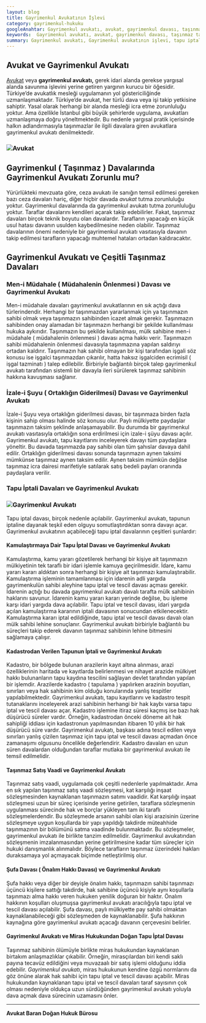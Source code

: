 ```yaml
---
layout: blog
title: Gayrimenkul Avukatının İşlevi
category: gayrimenkul-hukuku
googleAnahtar: Gayrimenkul avukatı, avukat, gayrimenkul davası, taşınmaz tapu iptal ve tescil davası, bakırköy avukat, ataköy avukat, istanbul avukat, ceza avukatı
keywords:  Gayrimenkul avukatı, avukat, gayrimenkul davası, taşınmaz tapu iptal ve tescil davası, bakırköy avukat, ataköy avukat, istanbul avukat, ceza avukatı
summary: Gayrimenkul avukatı, Gayrimenkul avukatının işlevi, tapu iptal ve tescil davasında gayrimenkul avukatı, ortaklığın giderilmesi ve gayrimenkul avukatı, müdahalenin önlenmesi ve gayrimenkul avukatının özellikleri açıklanmıştır.
---
```



## Avukat ve Gayrimenkul Avukatı

[Avukat](https://barandogan.av.tr/blog/ceza-hukuku/avukat.html) veya **gayrimenkul avukatı,** gerek idari alanda gerekse yargısal alanda savunma işlevini yerine getiren yargının kurucu bir öğesidir. Türkiye’de avukatlık mesleği uygulamanın yol göstericiliğinde uzmanlaşmaktadır. Türkiye’de avukat, her türlü dava veya işi takip yetkisine sahiptir. Yasal olarak herhangi bir alanda mesleği icra etme zorunluluğu yoktur. Ama özellikle İstanbul gibi büyük şehirlerde uygulama, avukatları uzmanlaşmaya doğru yöneltmektedir. Bu nedenle yargısal pratik içerisinde halkın adlandırmasıyla taşınmazlar ile ilgili davalara giren avukatlara gayrimenkul avukatı denilmektedir.

### ![Avukat](https://camo.githubusercontent.com/c5b82190d9ea5fb035dd671ad88b1674b2591008/687474703a2f2f692e68697a6c69726573696d2e636f6d2f764c6b6d31342e6a7067 "Avukat")

## Gayrimenkul ( Taşınmaz ) Davalarında Gayrimenkul Avukatı Zorunlu mu?

Yürürlükteki mevzuata göre,  ceza avukatı ile sanığın temsil edilmesi gereken bazı ceza davaları hariç, diğer hiçbir davada *avukat* tutma zorunluluğu yoktur. Gayrimenkul davalarında da gayrimenkul avukatı tutma zorunluluğu yoktur. Taraflar davalarını kendileri açarak takip edebilirler. Fakat, taşınmaz davaları birçok teknik boyutu olan davalardır. Tarafların yapacağı en küçük usul hatası davanın usulden kaybedilmesine neden olabilir. Taşınmaz davalarının önemi nedeniyle bir gayrimenkul avukatı vasıtasıyla davanın takip edilmesi tarafların yapacağı muhtemel hataları ortadan kaldıracaktır.

## Gayrimenkul Avukatı ve Çeşitli Taşınmaz Davaları



### Men-i Müdahale ( Müdahalenin Önlenmesi ) Davası ve Gayrimenkul Avukatı


Men-i müdahale davaları gayrimenkul avukatlarının en sık açtığı dava türlerindendir. Herhangi bir taşınmazdan yararlanmak için ya taşınmazın sahibi olmak veya taşınmazın sahibinden icazet almak gerekir. Taşınmazın sahibinden onay alamadan bir taşınmazın herhangi bir şekilde kullanılması hukuka aykırıdır. Taşınmazın bu şekilde kullanılması, mülk sahibine men-i müdahale ( müdahalenin önlenmesi ) davası açma hakkı verir. Taşınmazın sahibi müdahalenin önlenmesi davasıyla taşınmazına yapılan saldırıyı ortadan kaldırır. Taşınmazın hak sahibi olmayan bir kişi tarafından işgali söz konusu ise işgalci taşınmazdan çıkarılır, hatta haksız işgalciden ecrimisil ( işgal tazminatı ) talep edilebilir. Birbiriyle bağlantılı birçok talep gayrimenkul avukatı tarafından sistemli bir davayla ileri sürülerek taşınmaz sahibinin hakkına kavuşması sağlanır.

### İzale-i Şuyu ( Ortaklığın Giderilmesi) Davası ve Gayrimenkul Avukatı

İzale-i Şuyu veya ortaklığın giderilmesi davası, bir taşınmaza birden fazla kişinin sahip olması halinde söz konusu olur. Paylı mülkiyette paydaşlar taşınmazın taksim şeklinde anlaşamayabilir. Bu durumda bir gayrimenkul avukatı vasıtasıyla ortaklığın sona erdirilmesi için izale-i şüyu davası açılır. Gayrimenkul avukatı, tapu kayıtlarını inceleyerek davayı tüm paydaşlara yöneltir. Bu davada taşınmazda pay sahibi olan tüm şahıslar davaya dahil edilir. Ortaklığın giderilmesi davası sonunda taşınmazın aynen taksimi mümkünse taşınmaz aynen taksim edilir. Aynen taksim mümkün değilse taşınmaz icra dairesi marifetiyle satılarak satış bedeli payları oranında paydaşlara verilir.

### Tapu İptali Davaları ve Gayrimenkul Avukatı

### ![Gayrimenkul Avukatı](https://camo.githubusercontent.com/16aebfd8c0c4f1f3c4fe5b654801604c1eab9834/687474703a2f2f692e68697a6c69726573696d2e636f6d2f6c794a566c6c2e6a7067 "Gayrimenkul Avukatı")

Tapu iptal davası, birçok nedenle açılabilir. Gayrimenkul avukatı, tapunun iptaline dayanak teşkil eden olguyu somutlaştırdıktan sonra davayı açar. Gayrimenkul avukatının açabileceği tapu iptal davalarının çeşitleri şunlardır:

#### Kamulaştırmaya Dair Tapu İptal Davası ve Gayrimenkul Avukatı

Kamulaştırma, kamu yararı gözetilerek herhangi bir kişiye ait taşınmazın mülkiyetinin tek taraflı bir idari işlemle kamuya geçirilmesidir. İdare, kamu yararı kararı aldıktan sonra herhangi bir kişiye ait taşınmazı kamulaştırabilir. Kamulaştırma işleminin tamamlanması için idarenin adli yargıda gayrimenkulün sahibi aleyhine tapu iptal ve tescil davası açması gerekir. İdarenin açtığı bu davada gayrimenkul avukatı davalı tarafta mülk sahibinin haklarını savunur. İdarenin kamu yararı kararı yerinde değilse, bu işleme karşı idari yargıda dava açılabilir. Tapu iptal ve tescil davası, idari yargıda açılan kamulaştırma kararının iptali davasının sonucundan etkilenecektir. Kamulaştırma kararı iptal edildiğinde, tapu iptal ve tescil davası davalı olan mülk sahibi lehine sonuçlanır. Gayrimenkul avukatı birbiriyle bağlantılı bu süreçleri takip ederek davanın taşınmaz sahibinin lehine bitmesini sağlamaya çalışır.

#### Kadastrodan Verilen Tapunun İptali ve Gayrimenkul Avukatı

Kadastro, bir bölgede bulunan arazilerin kayıt altına alınması, arazi özelliklerinin haritada ve kayıtlarda belirlenmesi ve nihayet arazide mülkiyet hakkı bulunanların tapu kaydına tescilini sağlayan devlet tarafından yapılan bir işlemdir. Arazilerde kadastro ( tapulama ) yapılırken arazinin boyutları, sınırları veya hak sahibinin kim olduğu konularında yanlış tespitler yapılabilmektedir. Gayrimenkul avukatı, tapu kayıtlarını ve kadastro tespit tutanaklarını inceleyerek arazi sahibinin herhangi bir hak kaybı varsa tapu iptal ve tescil davası açar. Kadastro işlemine itiraz süresi kaçmış ise bazı hak düşürücü süreler vardır. Örneğin, kadastrodan önceki döneme ait hak sahipliği iddiası için kadastronun yapılmasından itibaren 10 yıllık bir hak düşürücü süre vardır. Gayrimenkul avukatı, başkası adına tescil edilen veya sınırları yanlış çizilen taşınmaz için tapu iptal ve tescil davası açmadan önce zamanaşımı olgusunu öncelikle değerlendirir. Kadastro davaları en uzun süren davalardan olduğundan taraflar mutlaka bir gayrimenkul avukatı ile temsil edilmelidir.

#### Taşınmaz Satış Vaadi ve Gayrimenkul Avukatı

Taşınmaz satış vaadi, uygulamada çok çeşitli nedenlerle yapılmaktadır. Ama en sık yapılan taşınmaz satış vaadi sözleşmesi, kat karşılığı inşaat sözleşmesinden kaynaklanan taşınmazın satımı vaadidir. Kat karşılığı inşaat sözleşmesi uzun bir süreç içerisinde yerine getirilen, taraflara sözleşmenin uygulanması sürecinde hak ve borçlar yükleyen tam iki taraflı sözleşmelerdendir. Bu sözleşmede arsanın sahibi olan kişi arazisinin üzerine sözleşmeye uygun koşullarda bir yapı yapıldığı takdirde müteahhide taşınmazının bir bölümünü satma vaadinde bulunmaktadır. Bu sözleşmeler, gayrimenkul avukatı ile birlikte tanzim edilmelidir. Gayrimenkul avukatından sözleşmenin imzalanmasından yerine getirilmesine kadar tüm süreçler için hukuki danışmanlık alınmalıdır. Böylece tarafların taşınmaz üzerindeki hakları duraksamaya yol açmayacak biçimde netleştirilmiş olur.

#### Şufa Davası ( Önalım Hakkı Davası) ve Gayrimenkul Avukatı

Şufa hakkı veya diğer bir deyişle önalım hakkı, taşınmazın sahibi taşınmazı üçüncü kişilere sattığı takdirde, hak sahibine üçüncü kişiyle aynı koşullarla taşınmazı alma hakkı veren hukuken yenilik doğuran bir haktır. Önalım hakkının koşulları oluşmuşsa gayrimenkul avukatı aracılığıyla tapu iptal ve tescil davası açılabilir. Şufa davası, paylı mülkiyette pay sahibi olmaktan kaynaklanabileceği gibi sözleşmeden de kaynaklanabilir. Şufa hakkının kaynağına göre gayrimenkul avukatı açacağı davanın çerçevesini belirler.

#### Gayrimenkul Avukatı ve Miras Hukukundan Doğan Tapu İptal Davası

Taşınmaz sahibinin ölümüyle birlikte miras hukukundan kaynaklanan birtakım anlaşmazlıklar çıkabilir. Örneğin, mirasçılardan biri kendi saklı payına tecavüz edildiğini veya muvazaalı bir satış işlemi olduğunu iddia edebilir. *Gayrimenkul avukatı*, miras hukukunun kendine özgü normlarını da göz önüne alarak hak sahibi için tapu iptal ve tescil davası açabilir. Miras hukukundan kaynaklanan tapu iptal ve tescil davaları taraf sayısının çok olması nedeniyle oldukça uzun sürdüğünden gayrimenkul avukatı yoluyla dava açmak dava sürecinin uzamasını önler.


______________________________________________________________________________________________________________________________________

**Avukat Baran Doğan Hukuk Bürosu**

